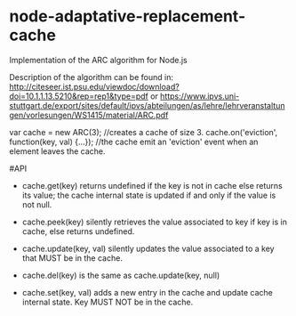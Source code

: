 # node-adaptative-replacement-cache
Implementation of the ARC algorithm for Node.js

Description of the algorithm can be found in:
http://citeseer.ist.psu.edu/viewdoc/download?doi=10.1.1.13.5210&rep=rep1&type=pdf
or
https://www.ipvs.uni-stuttgart.de/export/sites/default/ipvs/abteilungen/as/lehre/lehrveranstaltungen/vorlesungen/WS1415/material/ARC.pdf

var cache = new ARC(3); //creates a cache of size 3.
cache.on('eviction', function(key, val) {...}); //the cache emit an 'eviction' event when an element leaves the cache.

#API

* cache.get(key) returns undefined if the key is not in cache else returns its value; the cache internal state is updated if and only if the value is not null.

* cache.peek(key) silently retrieves the value associated to key if key is in cache, else returns undefined.

* cache.update(key, val) silently updates the value associated to a key that MUST be in the cache.

* cache.del(key) is the same as cache.update(key, null)
* cache.set(key, val) adds a new entry in the cache and update cache internal state. Key MUST NOT be in the cache.

